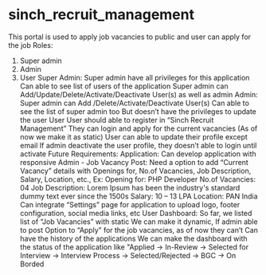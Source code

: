 # sinch_recruit_management
This portal is used to apply job vacancies to public and user can apply for the job
Roles:
 1. Super admin
 2. Admin
 3. User
Super Admin:
    Super admin have all privileges for this application
    Can able to see list of users of the application
    Super admin can Add/Update/Delete/Activate/Deactivate User(s) as well as admin
Admin:
    Super admin can Add /Delete/Activate/Deactivate User(s)
    Can able to see the list of super admin too
    But doesn’t have the privileges to update the user
User
    User should able to register in “Sinch Recruit Management” 
    They can login and apply for the current vacancies (As of now we make it as static)
    User can able to update their profile except email
    If admin deactivate the user profile, they doesn’t able to login until activate
Future Requirements:
  Application:
    Can develop application with responsive
  Admin - Job Vacancy Post:
    Need a option to add “Current Vacancy” details with Openings for, No.of Vacancies, Job Description, Salary, Location, etc.,
      Ex:
        Opening for: PHP Developer
        No.of Vacancies: 04
        Job Description: Lorem Ipsum has been the industry's standard dummy text ever since the 1500s
        Salary: 10 – 13 LPA
        Location: PAN India
    Can integrate “Settings” page for application to upload logo, footer configuration, social media links, etc
User Dashboard:
  So far, we listed list of “Job Vacancies” with static
  We can make it dynamic, If admin able to post
  Option to “Apply” for the job vacancies, as of now they can’t
  Can have the history of the applications
  We can make the dashboard with the status of the application like "Applied -> In-Review -> Selected for Interview -> Interview Process -> Selected/Rejected -> BGC -> On Borded
  
